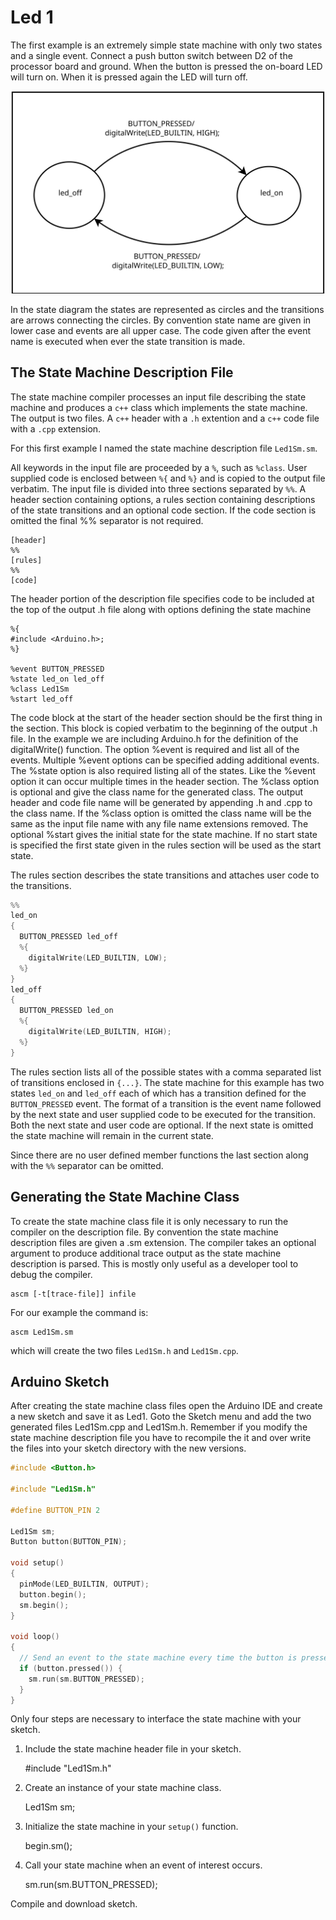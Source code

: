 # Led 1

The first example is an extremely simple state machine with only two
states and a single event. Connect a push button switch between D2 of
the processor board and ground. When the button is pressed the on-board
LED will turn on. When it is pressed again the LED will turn off.

<img src="./Led1_state_diagram.svg" width="600px">
    
In the state diagram the states are represented as circles and the
transitions are arrows connecting the circles. By convention state
name are given in lower case and events are all upper case. The code
given after the event name is executed when ever the state
transition is made.

## The State Machine Description File

The state machine compiler processes an input file describing the state
machine and produces a `c++` class which implements the state machine.
The output is two files. A `c++` header with a `.h` extention
and a `c++` code file with a `.cpp` extension.

For this first example I named the state machine description file
`Led1Sm.sm`.

All keywords in the input file are proceeded by a `%`, such as `%class`. User
supplied code is enclosed between `%{` and `%}` and is copied to the output
file verbatim. The input file is divided into three sections separated by
`%%`. A header section containing options, a rules section containing
descriptions of the state transitions and an optional code section.
If the code section is omitted the final %% separator is not required.

```
[header]
%%
[rules]
%%
[code]
```


The header portion of the description file specifies code to be
included at the top of the output .h file along with options defining
the state machine

```
%{
#include <Arduino.h>;
%}

%event BUTTON_PRESSED
%state led_on led_off
%class Led1Sm
%start led_off
```
    
The code block at the start of the header section should be the first
thing in the section. This block is copied verbatim to the beginning of
the output .h file. In the example we are including Arduino.h for the
definition of the digitalWrite() function. The option %event is required
and list all of the events. Multiple %event options can be specified
adding additional events. The %state option is also required listing
all of the states. Like the %event option it can occur multiple times
in the header section. The %class option is optional and give the class
name for the generated class. The output header and code file name will
be generated by appending .h and .cpp to the class name. If the %class
option is omitted the class name will be the same as the input file name
with any file name extensions removed. The optional %start gives the
initial state for the state machine. If no start state is specified
the first state given in the rules section will be used as the start
    state.
    
The rules section describes the state transitions and attaches user code
to the transitions.

```c++
%%
led_on
{
  BUTTON_PRESSED led_off
  %{
    digitalWrite(LED_BUILTIN, LOW);
  %}
}
led_off
{
  BUTTON_PRESSED led_on
  %{
    digitalWrite(LED_BUILTIN, HIGH);
  %}
}
```

The rules section lists all of the possible states with a comma separated
list of transitions enclosed in `{...}`. The state machine for this example
has two states `led_on` and `led_off` each of which has a transition defined
for the `BUTTON_PRESSED` event. The format of a transition is the event name
followed by the next state and user supplied code to be executed for the
transition. Both the next state and user code are optional. If the next
state is omitted the state machine will remain in the current state.

Since there are no user defined member functions the last section along with
the `%%` separator can be omitted.

## Generating the State Machine Class

To create the state machine class file it is only necessary to run the
compiler on the description file. By convention the state machine
description files are given a .sm extension. The compiler takes an
optional argument to produce additional trace output as the state
machine description is parsed. This is mostly only useful as a developer
tool to debug the compiler.

    ascm [-t[trace-file]] infile

For our example the command is:

    ascm Led1Sm.sm

which will create the two files `Led1Sm.h` and `Led1Sm.cpp`.

## Arduino Sketch

After creating the state machine class files open the Arduino IDE and create
a new sketch and save it as Led1. Goto the Sketch menu and add the two
generated files Led1Sm.cpp and Led1Sm.h. Remember if you modify the state
machine description file you have to recompile the it and over write
the files into your sketch directory with the new versions.

```c++
#include <Button.h>

#include "Led1Sm.h"

#define BUTTON_PIN 2

Led1Sm sm;
Button button(BUTTON_PIN);

void setup()
{
  pinMode(LED_BUILTIN, OUTPUT);
  button.begin();
  sm.begin();
}

void loop()
{
  // Send an event to the state machine every time the button is pressed.
  if (button.pressed()) {
    sm.run(sm.BUTTON_PRESSED);
  }
}
```

Only four steps are necessary to interface the state machine with your
sketch.

1. Include the state machine header file in your sketch.

    #include "Led1Sm.h"

1. Create an instance of your state machine class.

    Led1Sm sm;

1. Initialize the state machine in your `setup()` function.

    begin.sm();

1. Call your state machine when an event of interest occurs.

    sm.run(sm.BUTTON_PRESSED);

Compile and download sketch.





